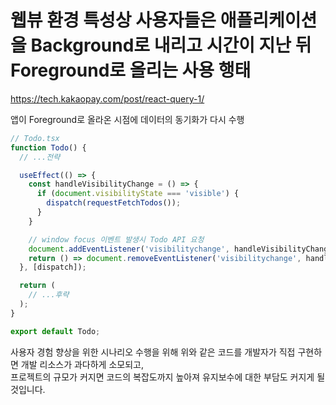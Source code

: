 # 웹뷰 환경 특성상 사용자들은 애플리케이션을 Background로 내리고 시간이 지난 뒤 Foreground로 올리는 사용 행태

https://tech.kakaopay.com/post/react-query-1/

앱이 Foreground로 올라온 시점에 데이터의 동기화가 다시 수행

```javascript
// Todo.tsx
function Todo() {
  // ...전략

  useEffect(() => {
    const handleVisibilityChange = () => {
      if (document.visibilityState === 'visible') {
        dispatch(requestFetchTodos());
      }
    }

    // window focus 이벤트 발생시 Todo API 요청
    document.addEventListener('visibilitychange', handleVisibilityChange);
    return () => document.removeEventListener('visibilitychange', handleVisibilityChange);
  }, [dispatch]);

  return (
    // ...후략
  );
}

export default Todo;
```

사용자 경험 향상을 위한 시나리오 수행을 위해 위와 같은 코드를 개발자가 직접 구현하면 개발 리소스가 과다하게 소모되고,  
프로젝트의 규모가 커지면 코드의 복잡도까지 높아져 유지보수에 대한 부담도 커지게 될 것입니다.
